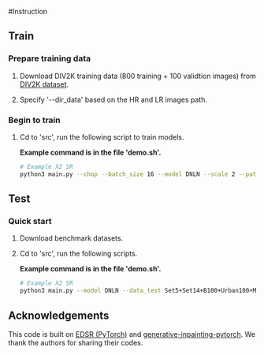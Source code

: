 #Instruction

## Train
### Prepare training data 

1. Download DIV2K training data (800 training + 100 validtion images) from [DIV2K dataset](https://data.vision.ee.ethz.ch/cvl/DIV2K/).

2. Specify '--dir_data' based on the HR and LR images path. 



### Begin to train

1. Cd to 'src', run the following script to train models.

    **Example command is in the file 'demo.sh'.**

    ```bash
    # Example X2 SR
    python3 main.py --chop --batch_size 16 --model DNLN --scale 2 --patch_size 96 --save DNLN_x2 --n_feats 128 --depth 12 --data_train DIV2K --save_models

    ```

## Test
### Quick start
1. Download benchmark datasets.

2. Cd to 'src', run the following scripts.

    **Example command is in the file 'demo.sh'.**

    ```bash
    # Example X2 SR
    python3 main.py --model DNLN --data_test Set5+Set14+B100+Urban100+Manga109 --data_range 801-900 --scale 2 --n_feats 128 --depth 12 --pre_train ../models/model_x2.pt --save_results --test_only --chop
    ```
## Acknowledgements
This code is built on [EDSR (PyTorch)](https://github.com/thstkdgus35/EDSR-PyTorch) and [generative-inpainting-pytorch](https://github.com/daa233/generative-inpainting-pytorch). We thank the authors for sharing their codes.


